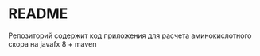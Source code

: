 # README #

Репозиторий содержит код приложения для расчета аминокислотного скора на javafx 8 + maven